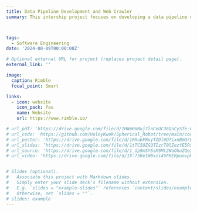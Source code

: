 ```yaml
---
title: Data Pipeline Development and Web Crawler
summary: This intership project focuses on developing a data pipeline using AWS and a web crawler to preprocess and standardize data. Team members include KWOK Hin Chi, Alfonso Portilla, Octavio Lomeli-Castro, and Karthik Iyer. All rights reserved by Rimble.



tags:
  - Software Engineering
date: '2024-08-09T00:00:00Z'

# Optional external URL for project (replaces project detail page).
external_link: ''

image:
  caption: Rimble
  focal_point: Smart

links:
  - icon: website
    icon_pack: fas
    name: Website
    url: https://www.rimble.io/

# url_pdf: 'https://drive.google.com/file/d/1HWm06Mwj7lnCeUC36QnCySfe-0lxmlIQ/view?usp=sharing'
# url_code: 'https://github.com/HaleyKwok/Spherical_Robot/tree/main/code'
# url_poster: 'https://drive.google.com/file/d/1RRubFRvyTZDl6D7ixnBmOrLKFcAO5Gqd/view?usp=sharing'
# url_slides: ‘https://drive.google.com/file/d/1tTC5OZGQTIzrT0lZezfE5RsNWeKfAXGQ/view?usp=sharing’
# url_source: 'https://drive.google.com/file/d/1_dp9mSYSsM5Mt2WoOhuZQe3kZDx-G-s5/view?usp=sharing'
# url_video: 'https://drive.google.com/file/d/1X-75ReIW8xzi45FKERpuovpHpaWbvhPE/view?usp=sharing'


# Slides (optional).
#   Associate this project with Markdown slides.
#   Simply enter your slide deck's filename without extension.
#   E.g. `slides = "example-slides"` references `content/slides/example-slides.md`.
#   Otherwise, set `slides = ""`.
# slides: example
---
```

